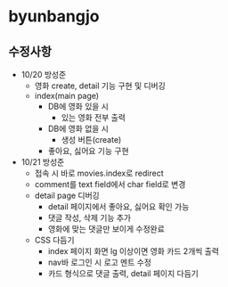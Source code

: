 # byunbangjo

## 수정사항
- 10/20 방성준
    - 영화 create, detail 기능 구현 및 디버깅
    - index(main page)
        - DB에 영화 있을 시 
            - 있는 영화 전부 출력
        - DB에 영화 없을 시
            - 생성 버튼(create)
        - 좋아요, 싫어요 기능 구현
- 10/21 방성준
    - 접속 시 바로 movies.index로 redirect
    - comment를 text field에서 char field로 변경
    - detail page 디버깅
      - detail 페이지에서 좋아요, 싫어요 확인 가능
      - 댓글 작성, 삭제 기능 추가
      - 영화에 맞는 댓글만 보이게 수정완료
    - CSS 다듬기
      - index 페이지 화면 lg 이상이면 영화 카드 2개씩 출력
      - nav바 로그인 시 로고 멘트 수정
      - 카드 형식으로 댓글 출력, detail 페이지 다듬기